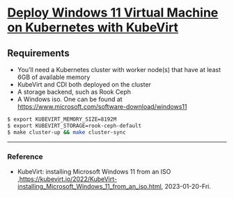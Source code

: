 # [Deploy Windows 11 Virtual Machine on Kubernetes with KubeVirt](https://kubevirt.io/2022/KubeVirt-installing_Microsoft_Windows_11_from_an_iso.html)

## Requirements

- You’ll need a Kubernetes cluster with worker node(s) that have at least 6GB of available memory
- KubeVirt and CDI both deployed on the cluster
- A storage backend, such as Rook Ceph
- A Windows iso. One can be found at https://www.microsoft.com/software-download/windows11

```Bash
$ export KUBEVIRT_MEMORY_SIZE=8192M
$ export KUBEVIRT_STORAGE=rook-ceph-default
$ make cluster-up && make cluster-sync
```

---

### Reference
- KubeVirt: installing Microsoft Windows 11 from an ISO ,https://kubevirt.io/2022/KubeVirt-installing_Microsoft_Windows_11_from_an_iso.html, 2023-01-20-Fri.
